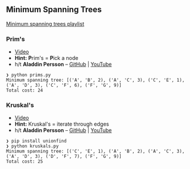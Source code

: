 ## Minimum Spanning Trees

[Minimum spanning trees playlist](https://www.youtube.com/playlist?list=PL9xmBV_5YoZObEi3Hf6lmyW-CBfs7nkOV)

### Prim's

* [Video](https://youtu.be/cplfcGZmX7I)
* **Hint:** **P**rim's = **P**ick a node
* h/t **Aladdin Persson** – [GitHub](https://github.com/aladdinpersson/Algorithms-Collection-Python/blob/master/Algorithms/graphtheory/prims/prim_heap.py) | [YouTube](https://www.youtube.com/c/AladdinPersson)

```
❯ python prims.py
Minimum spanning tree: [('A', 'B', 2), ('A', 'C', 3), ('C', 'E', 1), ('A', 'D', 3), ('C', 'F', 6), ('F', 'G', 9)]
Total cost: 24
```

### Kruskal's

* [Video](https://youtu.be/71UQH7Pr9kU)
* **Hint:** Kruskal's = iterate through edges
* h/t **Aladdin Persson** – [GitHub](https://github.com/aladdinpersson/Algorithms-Collection-Python/blob/master/Algorithms/graphtheory/kruskal/kruskal_unionfind.py) | [YouTube](https://www.youtube.com/c/AladdinPersson)

```
❯ pip install unionfind
❯ python kruskals.py
Minimum spanning tree: [('C', 'E', 1), ('A', 'B', 2), ('A', 'C', 3), ('A', 'D', 3), ('D', 'F', 7), ('F', 'G', 9)]
Total cost: 25
```